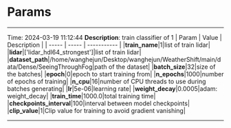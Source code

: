 # Params
********************************
Time: 2024-03-19 11:12:44
**Description**: train classifier of 1
| Param | Value | Description |
| ----- | ----- | ----------- |
|**train_name**|1|list of train lidar|
|**lidar**|['lidar_hdl64_strongest']|list of train lidar|
|**dataset_path**|/home/wanghejun/Desktop/wanghejun/WeatherShift/main/data/Dense/SeeingThroughFog|path of the dataset|
|**batch_size**|32|size of the batches|
|**epoch**|0|epoch to start training from|
|**n_epochs**|1000|number of epochs of training|
|**n_cpu**|16|number of CPU threads to use during batches generating|
|**lr**|5e-06|learning rate|
|**weight_decay**|0.0005|adam: weight_decay|
|**train_time**|1000.0|total training time|
|**checkpoints_interval**|100|interval between model checkpoints|
|**clip_value**|1|Clip value for training to avoid gradient vanishing|
********************************

